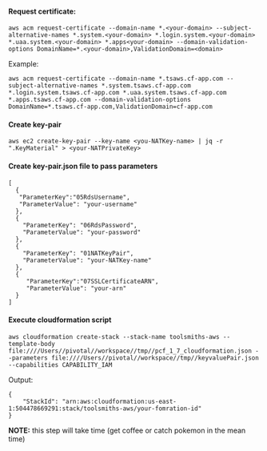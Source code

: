 #### Request certificate:


```
aws acm request-certificate --domain-name *.<your-domain> --subject-alternative-names *.system.<your-domain> *.login.system.<your-domain> *.uaa.system.<your-domain> *.apps<your-domain> --domain-validation-options DomainName=*.<your-domain>,ValidationDomain=<domain>
```
Example:

```
aws acm request-certificate --domain-name *.tsaws.cf-app.com --subject-alternative-names *.system.tsaws.cf-app.com *.login.system.tsaws.cf-app.com *.uaa.system.tsaws.cf-app.com *.apps.tsaws.cf-app.com --domain-validation-options DomainName=*.tsaws.cf-app.com,ValidationDomain=cf-app.com
```
#### Create key-pair

```
aws ec2 create-key-pair --key-name <you-NATKey-name> | jq -r ".KeyMaterial" > <your-NATPrivateKey>
```

#### Create key-pair.json file to pass parameters

```
[
  {
   "ParameterKey":"05RdsUsername",
   "ParameterValue": "your-username"
  },
  {
    "ParameterKey": "06RdsPassword",
    "ParameterValue": "your-password"
  },
  {
    "ParameterKey": "01NATKeyPair",
    "ParameterValue": "your-NATKey-name"
  },
  {
     "ParameterKey":"07SSLCertificateARN",
     "ParameterValue": "your-arn"
  }
]
```

#### Execute cloudformation script

```
aws cloudformation create-stack --stack-name toolsmiths-aws --template-body file:////Users//pivotal//workspace//tmp//pcf_1_7_cloudformation.json --parameters file:////Users//pivotal//workspace//tmp//keyvaluePair.json --capabilities CAPABILITY_IAM
```
Output:

```
{
    "StackId": "arn:aws:cloudformation:us-east-1:504478669291:stack/toolsmiths-aws/your-fomration-id"
}
```

**NOTE:** this step will take time (get coffee or catch pokemon in the mean time)
